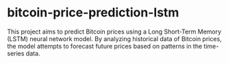 # bitcoin-price-prediction-lstm
This project aims to predict Bitcoin prices using a Long Short-Term Memory (LSTM) neural network model. By analyzing historical data of Bitcoin prices, the model attempts to forecast future prices based on patterns in the time-series data.
